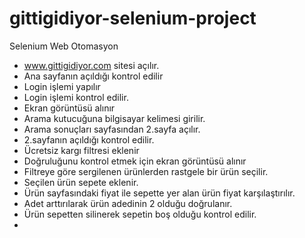 # gittigidiyor-selenium-project
Selenium Web Otomasyon
- www.gittigidiyor.com sitesi açılır.
- Ana sayfanın açıldığı kontrol edilir
- Login işlemi yapılır
- Login işlemi kontrol edilir.
- Ekran görüntüsü alınır 
- Arama kutucuğuna bilgisayar kelimesi girilir.
- Arama sonuçları sayfasından 2.sayfa açılır.
- 2.sayfanın açıldığı kontrol edilir.
- Ücretsiz kargı filtresi eklenir
- Doğruluğunu kontrol etmek için ekran görüntüsü alınır
- Filtreye göre sergilenen ürünlerden rastgele bir ürün seçilir.
- Seçilen ürün sepete eklenir.
- Ürün sayfasındaki fiyat ile sepette yer alan ürün fiyat karşılaştırılır.
- Adet arttırılarak ürün adedinin 2 olduğu doğrulanır.
- Ürün sepetten silinerek sepetin boş olduğu kontrol edilir.
-
